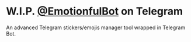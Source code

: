 # W.I.P. [@EmotionfulBot](tg://resolve?domain=EmotionfulBot) on Telegram
An advanced Telegram stickers/emojis manager tool wrapped in Telegram Bot.